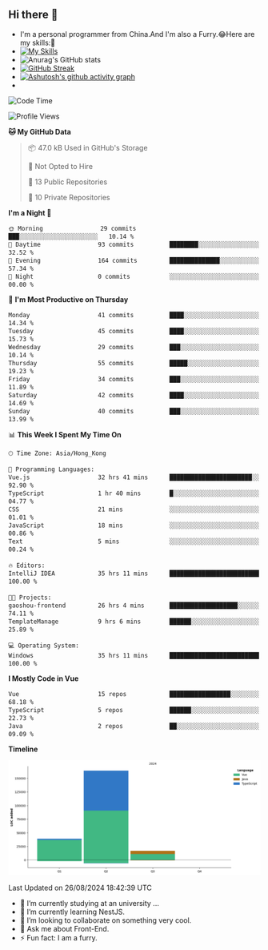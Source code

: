 ## Hi there 👋
- I'm a personal programmer from China.And I'm also a Furry.😂Here are my skills:🤔
- [![My Skills](https://skillicons.dev/icons?i=js,html,css,vue,typescript,java,golang)](https://skillicons.dev)
- ![Anurag's GitHub stats](https://github-readme-stats.vercel.app/api?username=FluffyChi-Xing&count_private=true&show_icons=true&theme=radical)
- [![GitHub Streak](https://streak-stats.demolab.com/?user=FluffyChi-Xing)](https://git.io/streak-stats)
- [![Ashutosh's github activity graph](https://github-readme-activity-graph.vercel.app/graph?username=FluffyChi-Xing&theme=github-compact)](https://github.com/ashutosh00710/github-readme-activity-graph)
- <!--START_SECTION:waka-->
![Code Time](http://img.shields.io/badge/Code%20Time-283%20hrs%2037%20mins-blue)

![Profile Views](http://img.shields.io/badge/Profile%20Views-0-blue)

**🐱 My GitHub Data** 

> 📦 47.0 kB Used in GitHub's Storage 
 > 
> 🚫 Not Opted to Hire
 > 
> 📜 13 Public Repositories 
 > 
> 🔑 10 Private Repositories 
 > 
**I'm a Night 🦉** 

```text
🌞 Morning                29 commits          ███░░░░░░░░░░░░░░░░░░░░░░   10.14 % 
🌆 Daytime                93 commits          ████████░░░░░░░░░░░░░░░░░   32.52 % 
🌃 Evening                164 commits         ██████████████░░░░░░░░░░░   57.34 % 
🌙 Night                  0 commits           ░░░░░░░░░░░░░░░░░░░░░░░░░   00.00 % 
```
📅 **I'm Most Productive on Thursday** 

```text
Monday                   41 commits          ████░░░░░░░░░░░░░░░░░░░░░   14.34 % 
Tuesday                  45 commits          ████░░░░░░░░░░░░░░░░░░░░░   15.73 % 
Wednesday                29 commits          ███░░░░░░░░░░░░░░░░░░░░░░   10.14 % 
Thursday                 55 commits          █████░░░░░░░░░░░░░░░░░░░░   19.23 % 
Friday                   34 commits          ███░░░░░░░░░░░░░░░░░░░░░░   11.89 % 
Saturday                 42 commits          ████░░░░░░░░░░░░░░░░░░░░░   14.69 % 
Sunday                   40 commits          ███░░░░░░░░░░░░░░░░░░░░░░   13.99 % 
```


📊 **This Week I Spent My Time On** 

```text
🕑︎ Time Zone: Asia/Hong_Kong

💬 Programming Languages: 
Vue.js                   32 hrs 41 mins      ███████████████████████░░   92.90 % 
TypeScript               1 hr 40 mins        █░░░░░░░░░░░░░░░░░░░░░░░░   04.77 % 
CSS                      21 mins             ░░░░░░░░░░░░░░░░░░░░░░░░░   01.01 % 
JavaScript               18 mins             ░░░░░░░░░░░░░░░░░░░░░░░░░   00.86 % 
Text                     5 mins              ░░░░░░░░░░░░░░░░░░░░░░░░░   00.24 % 

🔥 Editors: 
IntelliJ IDEA            35 hrs 11 mins      █████████████████████████   100.00 % 

🐱‍💻 Projects: 
gaoshou-frontend         26 hrs 4 mins       ███████████████████░░░░░░   74.11 % 
TemplateManage           9 hrs 6 mins        ██████░░░░░░░░░░░░░░░░░░░   25.89 % 

💻 Operating System: 
Windows                  35 hrs 11 mins      █████████████████████████   100.00 % 
```

**I Mostly Code in Vue** 

```text
Vue                      15 repos            █████████████████░░░░░░░░   68.18 % 
TypeScript               5 repos             ██████░░░░░░░░░░░░░░░░░░░   22.73 % 
Java                     2 repos             ██░░░░░░░░░░░░░░░░░░░░░░░   09.09 % 
```



**Timeline**

![Lines of Code chart](https://raw.githubusercontent.com/FluffyChi-Xing/FluffyChi-Xing/main/assets/bar_graph.png)


 Last Updated on 26/08/2024 18:42:39 UTC
<!--END_SECTION:waka-->
- 🔭 I’m currently studying at an university ...
- 🌱 I’m currently learning NestJS.
- 👯 I’m looking to collaborate on something very cool.
- 💬 Ask me about Front-End.
- ⚡ Fun fact: I am a furry.
